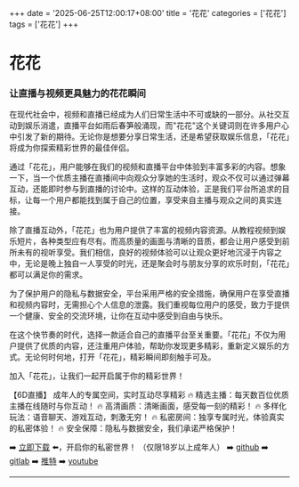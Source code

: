+++
date = '2025-06-25T12:00:17+08:00'
title = '花花'
categories = ['花花']
tags = ['花花']
+++

# 花花

### 让直播与视频更具魅力的花花瞬间

在现代社会中，视频和直播已经成为人们日常生活中不可或缺的一部分。从社交互动到娱乐消遣，直播平台如雨后春笋般涌现，而"花花"这个关键词则在许多用户心中引发了新的期待。无论你是想要分享日常生活，还是希望获取娱乐信息，「花花」将成为你探索精彩世界的最佳伴侣。

通过「花花」，用户能够在我们的视频和直播平台中体验到丰富多彩的内容。想象一下，当一个优质主播在直播间中向观众分享她的生活时，观众不仅可以通过弹幕互动，还能即时参与到直播的讨论中。这样的互动体验，正是我们平台所追求的目标，让每一个用户都能找到属于自己的位置，享受来自主播与观众之间的真实连接。

除了直播互动外，「花花」也为用户提供了丰富的视频内容资源。从教程视频到娱乐短片，各种类型应有尽有。而高质量的画面与清晰的音质，都会让用户感受到前所未有的视听享受。我们相信，良好的视频体验可以让观众更好地沉浸于内容之中，无论是晚上独自一人享受的时光，还是聚会时与朋友分享的欢乐时刻，「花花」都可以满足你的需求。

为了保护用户的隐私与数据安全，平台采用严格的安全措施，确保用户在享受直播和视频内容时，无需担心个人信息的泄露。我们重视每位用户的感受，致力于提供一个健康、安全的交流环境，让你在互动中感受到自由与快乐。

在这个快节奏的时代，选择一款适合自己的直播平台至关重要。「花花」不仅为用户提供了优质的内容，还注重用户体验，帮助你发现更多精彩，重新定义娱乐的方式。无论何时何地，打开「花花」，精彩瞬间即刻触手可及。

加入「花花」，让我们一起开启属于你的精彩世界！

【6D直播】
成年人的专属空间，实时互动尽享精彩
🔥 精选主播：每天数百位优质主播在线随时与你互动！
🔥 高清画质：清晰画面，感受每一刻的精彩！
🔥 多样化玩法：语音聊天、游戏互动，刺激无穷！
🔥 私密房间：独享专属时光，体验真实的私密体验！
🔥 安全保障：隐私与数据安全，我们承诺严格保护！

➡️ [立即下载](https://down123.s3.ap-east-1.amazonaws.com/down/down.html?channelCode=blog) ⬅️，开启你的私密世界！
（仅限18岁以上成年人）
➡️ [github](https://aldult-live.github.io/)
➡️ [gitlab](https://seo-09598d.gitlab.io/)
➡️ [推特](https://x.com/wegame33)
➡️ [youtube](https://www.youtube.com/@6Dlive)

---

